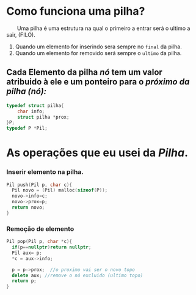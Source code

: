 # Como funciona uma pilha?

&emsp;&emsp;Uma pilha é uma estrutura na qual o primeiro a entrar será o ultimo a sair, (FILO).
 1. Quando um elemento for inserindo sera sempre no `final` da pilha.
 2. Quando um elemento for removido será sempre o `ultimo` da pilha.

## Cada Elemento da pilha *nó* tem um valor atribuido à ele e um ponteiro para o _próximo da pilha (nó):_
~~~c++
typedef struct pilha{
    char info;
    struct pilha *prox;
}P;
typedef P *Pil;
~~~~



# As operações que eu usei da *Pilha*.

### Inserir elemento na pilha.
~~~c++
Pil push(Pil p, char c){
  Pil novo = (Pil) malloc(sizeof(P));
  novo->info=c;
  novo->prox=p;
  return novo;  
}

~~~

### Remoção de elemento
~~~c++
Pil pop(Pil p, char *c){
  if(p==nullptr)return nullptr;
  Pil aux= p;
  *c = aux->info;

  p = p->prox;  //o proximo vai ser o novo topo
  delete aux; //remove o nó excluido (ultimo topo)
  return p;
}

~~~



